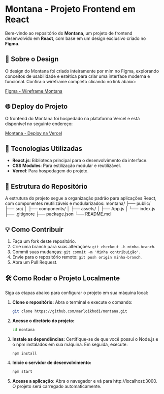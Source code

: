 # Montana - Projeto Frontend em React

Bem-vindo ao repositório do **Montana**, um projeto de frontend desenvolvido em **React**, com base em um design exclusivo criado no **Figma**.

## 🎨 Sobre o Design

O design do Montana foi criado inteiramente por mim no Figma, explorando conceitos de usabilidade e estética para criar uma interface moderna e funcional. Confira o wireframe completo clicando no link abaixo:

[Figma - Wireframe Montana](https://www.figma.com/design/n8lT1RsBHZWnUxRabUhrku/Wireframe-Montana?node-id=0-1&t=CZfLl2KSVEMpYyk4-1)

## 🌐 Deploy do Projeto

O frontend do Montana foi hospedado na plataforma Vercel e está disponível no seguinte endereço:

[Montana - Deploy na Vercel](https://montana-design.vercel.app/)

## 🚀 Tecnologias Utilizadas

- **React.js**: Biblioteca principal para o desenvolvimento da interface.
- **CSS Modules**: Para estilização modular e reutilizável.
- **Vercel**: Para hospedagem do projeto.

## 📂 Estrutura do Repositório

A estrutura do projeto segue a organização padrão para aplicações React, com componentes reutilizáveis e modularizados:
montana/ ├── public/ ├── src/ │ ├── components/ │ ├── assets/ │ ├── App.js │
└── index.js ├── .gitignore ├── package.json └── README.md

## 💡 Como Contribuir

1. Faça um fork deste repositório.
2. Crie uma branch para suas alterações: `git checkout -b minha-branch`.
3. Commit suas mudanças: `git commit -m 'Minha contribuição'`.
4. Envie para o repositório remoto: `git push origin minha-branch`.
5. Abra um Pull Request.

## 🛠 Como Rodar o Projeto Localmente

Siga as etapas abaixo para configurar o projeto em sua máquina local:

1. **Clone o repositório:**
   Abra o terminal e execute o comando:
   ```bash
   git clone https://github.com/marloikhodi/montana.git
   ```
2. **Acesse o diretório do projeto:**

   ```bash
   cd montana
   ```

3. **Instale as dependências:** Certifique-se de que você possui o Node.js e o npm instalados em sua máquina. Em seguida, execute:

   ```bash
   npm install
   ```

4. **Inicie o servidor de desenvolvimento:**

   ```bash
   npm start
   ```

5. **Acesse a aplicação:** Abra o navegador e vá para http://localhost:3000. O projeto será carregado automaticamente.
